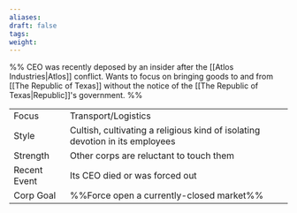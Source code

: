 ```yaml
---
aliases: 
draft: false
tags: 
weight:
---
```

%%
CEO was recently deposed by an insider after the [[Atlos Industries|Atlos]] conflict.
Wants to focus on bringing goods to and from [[The Republic of Texas]] without the notice of the [[The Republic of Texas|Republic]]'s government.
%%

|              |                                                                              |
| ------------ | ---------------------------------------------------------------------------- |
| <span class="leftTH">Focus</span>        | Transport/Logistics                                                          |
| <span class="leftTH">Style</span>        | Cultish, cultivating a religious kind of isolating devotion in its employees |
| <span class="leftTH">Strength</span>     | Other corps are reluctant to touch them                                      |
| <span class="leftTH">Recent Event</span> | Its CEO died or was forced out                                               |
| <span class="leftTH">Corp Goal</span>    | %%Force open a currently-closed market%%                                     |
